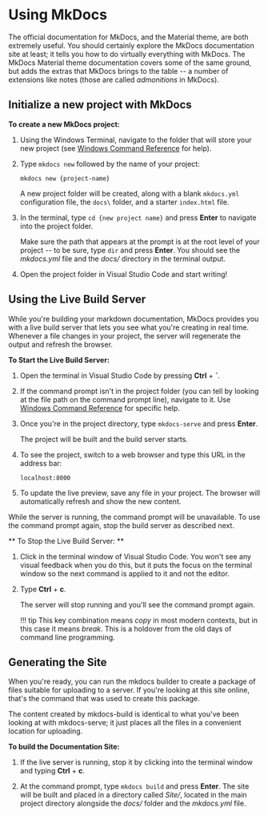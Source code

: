 
# Using MkDocs
The official documentation for MkDocs, and the Material theme, are both extremely useful. You should certainly explore the MkDocs documentation site at least; it tells you how to do virtually everything with MkDocs.
The MkDocs Material theme documentation covers some of the same ground, but adds the extras that MkDocs brings to the table -- a number of extensions like notes (those are called *admonitions* in MkDocs).

## Initialize a new project with MkDocs

**To create a new MkDocs project:**

1. Using the Windows Terminal, navigate to the folder that will store your new project (see [Windows Command Reference](cmd-reference) for help).

1. Type `mkdocs new` followed by the name of your project:

    ```
    mkdocs new {project-name}
    ```

    A new project folder will be created, along with a blank `mkdocs.yml` configuration file, the `docs\` folder, and a starter `index.html` file.

1. In the terminal, type `cd {new project name}` and press **Enter** to navigate into the project folder. 

    Make sure the path that appears at the prompt is at the root level of your project -- to be sure, type `dir` and press **Enter**. You should see the *mkdocs.yml* file and the *docs/* directory in the terminal output.

1. Open the project folder in Visual Studio Code and start writing!


## Using the Live Build Server

While you're building your markdown documentation, MkDocs provides you with a live build server that lets you see what you're creating in real time. Whenever a file changes in your project, the server will regenerate the output and refresh the browser.

**To Start the Live Build Server:**

1. Open the terminal in Visual Studio Code by pressing **Ctrl** + **`**.

1. If the command prompt isn't in the project folder (you can tell by looking at the file path on the command prompt line), navigate to it. Use [Windows Command Reference](cmd-reference) for specific help.

1. Once you're in the project directory, type `mkdocs-serve` and press **Enter**.
    
    The project will be built and the build server starts.

1. To see the project, switch to a web browser and type this URL in the address bar:

    ```
    localhost:8000
    ```

1. To update the live preview, save any file in your project. The browser will automatically refresh and show the new content.

While the server is running, the command prompt will be unavailable. To use the command prompt again, stop the build server as described next.

** To Stop the Live Build Server: **

1. Click in the terminal window of Visual Studio Code. You won't see any visual feedback when you do this, but it puts the focus on the terminal window  so the next command is applied to it and not the editor.

1. Type **Ctrl** + **c**. 

    The server will stop running and you'll see the command prompt again.

    !!! tip
        This key combination means *copy* in most modern contexts, but in this case it means *break*. This is a holdover from the old days of command line programming.

## Generating the Site

When you're ready, you can run the mkdocs builder to create a package of files suitable for uploading to a server. If you're looking at this site online, that's the command that was used to create this package.

The content created by mkdocs-build is identical to what you've been looking at with mkdocs-serve; it just places all the files in a convenient location for uploading.

**To build the Documentation Site:**

1. If the live server is running, stop it by clicking into the terminal window and typing **Ctrl** + **c**.

1. At the command prompt, type `mkdocs build` and press **Enter**.
    The site will be built and placed in a directory called *Site/*, located in the main project directory alongside the *docs/* folder and the *mkdocs.yml* file.


